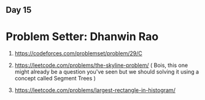 ## Day 15

# Problem Setter: Dhanwin Rao

1. https://codeforces.com/problemset/problem/29/C 

2. https://leetcode.com/problems/the-skyline-problem/ ( Bois, this one might already be a question you've seen but we should 
   solving it using a concept called Segment Trees )
   
3. https://leetcode.com/problems/largest-rectangle-in-histogram/ 
